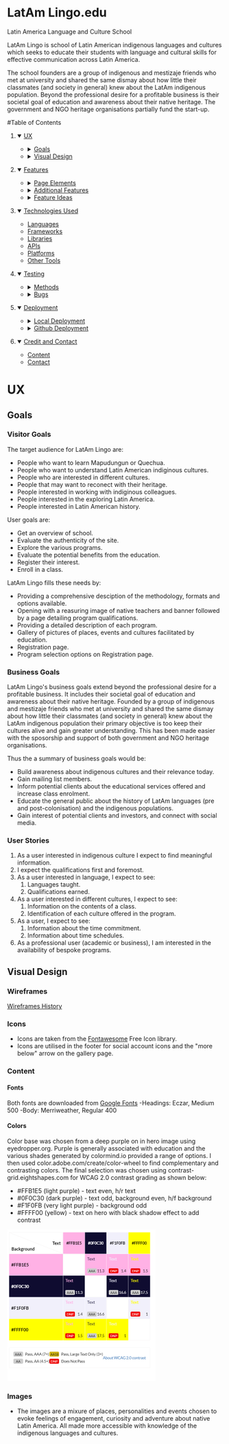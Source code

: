 # LatAm Lingo.edu
Latin America Language and Culture School

LatAm Lingo is school of Latin American indigenous languages and cultures which seeks to educate their students with language and cultural skills for effective communication across Latin America.

The school founders are a group of indigenous and mestizaje friends who met at university and shared the same dismay about how little their classmates (and society in general) knew about the LatAm indigenous population. Beyond the professional desire for a profitable business is their societal goal of education and awareness about their native heritage. The government and NGO heritage organisations partially fund the start-up.

#Table of Contents

1. <details open>
    <summary><a href="#ux">UX</a></summary>

    <ul>
    <li><details>
    <summary><a href="#goals">Goals</a></summary>

    - [Visitor Goals](#visitor-goals)
    - [Business Goals](#business-goals)
    - [User Stories](#user-stories)
    </details></li>

    <li><details>
    <summary><a href="#visual-design">Visual Design</a></summary>

    - [Wireframes](#wireframes)
    - [Fonts](#fonts)
    - [Icons](#icons)
    - [Colors](#colors)
    - [Images](#images)
    - [Styling](#styling)
    </details></li>
    </ul>
</details>

2. <details open>
    <summary><a href="#features">Features</a></summary>

    <ul>
    <li><details>
    <summary><a href="#page-elements">Page Elements</a></summary>

    - [All Pages](#all-pages)
    - [Index Page](#index-page)
    - [Gallery Page](#gallery-page)
    - [Contact Page](#contact-page)
    </details></li>

    <li><details>
    <summary><a href="#additional-features">Additional Features</a></summary>

    - [Image Loading Blur](#image-loading-blur)
    - [Email](#email)
    </details></li>

    <li><details>
    <summary><a href="#feature-ideas">Feature Ideas</a></summary>

    - [Basic](#basic)
    - [Content](#content)
    </details></li>
    </ul>
</details>

3. <details open>
    <summary><a href="#technologies-used">Technologies Used</a></summary>

    - [Languages](#languages)
    - [Frameworks](#frameworks)
    - [Libraries](#libraries)
    - [APIs](#apis)
    - [Platforms](#platforms)
    - [Other Tools](#other-tools)
</details>

4. <details open>
    <summary><a href="#testing">Testing</a></summary>

    <ul>
    <li><details>
    <summary><a href="#methods">Methods</a></summary>

    - [Validation](#validation)
    - [General Testing](#general-testing)
    - [Mobile Testing](#mobile-testing)
    - [Desktop Testing](#desktop-testing)
    </details></li>

    <li><details>
    <summary><a href="#bugs">Bugs</a></summary>

    - [Known Bugs](#known-bugs)
    - [Fixed Bugs](#fixed-bugs)
    </details></li>
    </ul>
</details>

5. <details open>
    <summary><a href="#deployment">Deployment</a></summary>

    <ul>
    <li><details>
    <summary><a href="#local-deployment">Local Deployment</a></summary>

    - [Local Preparation](#local-preparation)
    - [Local Instructions](#local-instructions)
    </details></li>

    <li><details>
    <summary><a href="#github-deployment">Github Deployment</a></summary>

    - [Github Preparation](#github-preparation)
    - [Github Instructions](#github-instructions)
    </details></li>
    </ul>
</details>

6. <details open>
    <summary><a href="#credit-and-contact">Credit and Contact</a></summary>

    - [Content](#content)
    - [Contact](#contact)
</details>



# UX
## Goals
### Visitor Goals

The target audience for LatAm Lingo are:
- People who want to learn Mapudungun or Quechua.
- People who want to understand Latin American indiginous cultures.
- People who are interested in different cultures.
- People that may want to reconect with their heritage.
- People interested in working with indiginous colleagues.
- People interested in the exploring Latin America.
- People interested in Latin American history.

User goals are:
- Get an overview of school.
- Evaluate the authenticity of the site.
- Explore the various programs.
- Evaluate the potential benefits from the education.
- Register their interest.
- Enroll in a class.

LatAm Lingo fills these needs by:
- Providing a comprehensive desciption of the methodology, formats and options available.
- Opening with a reasuring image of native teachers and banner followed by a page detailing program qualifications.
- Providing a detailed description of each program.
- Gallery of pictures of places, events and cultures facilitated by education.
- Registration page.
- Program selection options on Registration page.

### Business Goals
LatAm Lingo's business goals extend beyond the professional desire for a profitable business. It includes their societal goal of education and awareness about their native heritage. Founded by a group of indigenous and mestizaje friends who met at university and shared the same dismay about how little their classmates (and society in general) knew about the LatAm indigenous population their primary objective is too keep their cultures alive and gain greater understanding. This has been made easier with the sposorship and support of both government and NGO heritage organisations.

Thus the a summary of business goals would be:
- Build awareness about indigenous cultures and their relevance today.
- Gain mailing list members.
- Inform potential clients about the educational services offered and increase class enrolment.
- Educate the general public about the history of LatAm languages (pre and post-colonisation) and the indigenous populations.
- Gain interest of potential clients and investors, and connect with social media.

### User Stories

1. As a user interested in indigenous culture I expect to find meaningful information.
0. I expect the qualifications first and foremost.
0. As a user interested in language, I expect to see:
    1. Languages taught.
    2. Qualifications earned.
0. As a user interested in different cultures, I expect to see:
    1. Information on the contents of a class.
    2. Identification of each culture offered in the program.
0. As a user, I expect to see:
    1. Information about the time commitment.
    2. Information about time schedules.
0. As a professional user (academic or business), I am interested in the availability of bespoke programs.

## Visual Design
### Wireframes
[Wireframes History](https://drive.google.com/drive/folders/1MC90lZssd6aURDya1wHe3fbtSQ6kODsg?usp=share_link)

### Icons
- Icons are taken from the [Fontawesome](https://fontawesome.com/) Free Icon library.
- Icons are utilised in the footer for social account icons and the "more below" arrow on the gallery page.

### Content

#### Fonts
Both fonts are downloaded from [Google Fonts](https://fonts.google.com)
-Headings: Eczar, Medium 500
-Body: Merriweather, Regular 400

#### Colors
Color base was chosen from a deep purple on in hero image using eyedropper.org. Purple is generally associated with education and the various shades generated by colormind.io provided a range of options. I then used color.adobe.com/create/color-wheel to find complementary and contrasting colors. The final selection was chosen using contrast-grid.eightshapes.com for WCAG 2.0 contrast grading as shown below: 
- #FFB1E5 (light purple) - text even, h/r text
- #0F0C30 (dark purple) - text odd, background even, h/f background
- #F1F0FB (very light purple) - background odd
- #FFFF00 (yellow) - text on hero with black shadow effect to add contrast

![Color contrast grid](./readme_images/color_contrast_grid.png)

### Images
- The images are a mixure of places, personalities and events chosen to evoke feelings of engagement, curiosity and adventure about native Latin America. All made more accessible with knowledge of the indigenous languages and cultures.